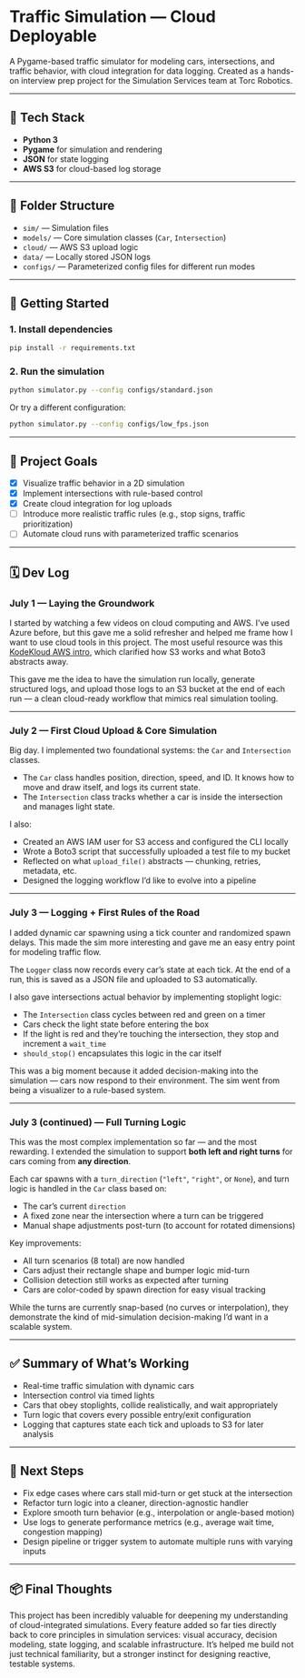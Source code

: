 # Traffic Simulation — Cloud Deployable

A Pygame-based traffic simulator for modeling cars, intersections, and traffic behavior, with cloud integration for data logging. Created as a hands-on interview prep project for the Simulation Services team at Torc Robotics.

---

## 🔧 Tech Stack

- **Python 3**
- **Pygame** for simulation and rendering
- **JSON** for state logging
- **AWS S3** for cloud-based log storage

---

## 📁 Folder Structure

- `sim/` — Simulation files
- `models/` — Core simulation classes (`Car`, `Intersection`)
- `cloud/` — AWS S3 upload logic
- `data/` — Locally stored JSON logs
- `configs/` — Parameterized config files for different run modes

---

## 🚀 Getting Started

### 1. Install dependencies

```bash
pip install -r requirements.txt
```

### 2. Run the simulation

```bash
python simulator.py --config configs/standard.json
```

Or try a different configuration:

```bash
python simulator.py --config configs/low_fps.json
```

---

## 🎯 Project Goals

- [x] Visualize traffic behavior in a 2D simulation
- [x] Implement intersections with rule-based control
- [x] Create cloud integration for log uploads
- [ ] Introduce more realistic traffic rules (e.g., stop signs, traffic prioritization)
- [ ] Automate cloud runs with parameterized traffic scenarios

---

## 🗓 Dev Log

### July 1 — Laying the Groundwork

I started by watching a few videos on cloud computing and AWS. I’ve used Azure before, but this gave me a solid refresher and helped me frame how I want to use cloud tools in this project. The most useful resource was this [KodeKloud AWS intro](https://www.youtube.com/watch?v=EgAoarq_aic), which clarified how S3 works and what Boto3 abstracts away.

This gave me the idea to have the simulation run locally, generate structured logs, and upload those logs to an S3 bucket at the end of each run — a clean cloud-ready workflow that mimics real simulation tooling.

---

### July 2 — First Cloud Upload & Core Simulation

Big day. I implemented two foundational systems: the `Car` and `Intersection` classes.

- The `Car` class handles position, direction, speed, and ID. It knows how to move and draw itself, and logs its current state.
- The `Intersection` class tracks whether a car is inside the intersection and manages light state.

I also:
- Created an AWS IAM user for S3 access and configured the CLI locally
- Wrote a Boto3 script that successfully uploaded a test file to my bucket
- Reflected on what `upload_file()` abstracts — chunking, retries, metadata, etc.
- Designed the logging workflow I’d like to evolve into a pipeline

---

### July 3 — Logging + First Rules of the Road

I added dynamic car spawning using a tick counter and randomized spawn delays. This made the sim more interesting and gave me an easy entry point for modeling traffic flow.

The `Logger` class now records every car’s state at each tick. At the end of a run, this is saved as a JSON file and uploaded to S3 automatically.

I also gave intersections actual behavior by implementing stoplight logic:
- The `Intersection` class cycles between red and green on a timer
- Cars check the light state before entering the box
- If the light is red and they’re touching the intersection, they stop and increment a `wait_time`
- `should_stop()` encapsulates this logic in the car itself

This was a big moment because it added decision-making into the simulation — cars now respond to their environment. The sim went from being a visualizer to a rule-based system.

---

### July 3 (continued) — Full Turning Logic

This was the most complex implementation so far — and the most rewarding. I extended the simulation to support **both left and right turns** for cars coming from **any direction**.

Each car spawns with a `turn_direction` (`"left"`, `"right"`, or `None`), and turn logic is handled in the `Car` class based on:
- The car’s current `direction`
- A fixed zone near the intersection where a turn can be triggered
- Manual shape adjustments post-turn (to account for rotated dimensions)

Key improvements:
- All turn scenarios (8 total) are now handled
- Cars adjust their rectangle shape and bumper logic mid-turn
- Collision detection still works as expected after turning
- Cars are color-coded by spawn direction for easy visual tracking

While the turns are currently snap-based (no curves or interpolation), they demonstrate the kind of mid-simulation decision-making I’d want in a scalable system.

---

## ✅ Summary of What’s Working

- Real-time traffic simulation with dynamic cars
- Intersection control via timed lights
- Cars that obey stoplights, collide realistically, and wait appropriately
- Turn logic that covers every possible entry/exit configuration
- Logging that captures state each tick and uploads to S3 for later analysis

---

## 🧭 Next Steps

- Fix edge cases where cars stall mid-turn or get stuck at the intersection
- Refactor turn logic into a cleaner, direction-agnostic handler
- Explore smooth turn behavior (e.g., interpolation or angle-based motion)
- Use logs to generate performance metrics (e.g., average wait time, congestion mapping)
- Design pipeline or trigger system to automate multiple runs with varying inputs

---

## 📦 Final Thoughts

This project has been incredibly valuable for deepening my understanding of cloud-integrated simulations. Every feature added so far ties directly back to core principles in simulation services: visual accuracy, decision modeling, state logging, and scalable infrastructure. It’s helped me build not just technical familiarity, but a stronger instinct for designing reactive, testable systems.
